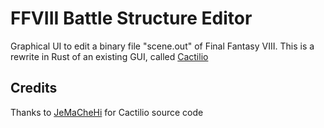 # FFVIII Battle Structure Editor

Graphical UI to edit a binary file "scene.out" of Final Fantasy VIII.
This is a rewrite in Rust of an existing GUI, called [Cactilio](https://github.com/JeMaCheHi/Cactilio)

## Credits

Thanks to [JeMaCheHi](https://github.com/JeMaCheHi) for Cactilio source code
